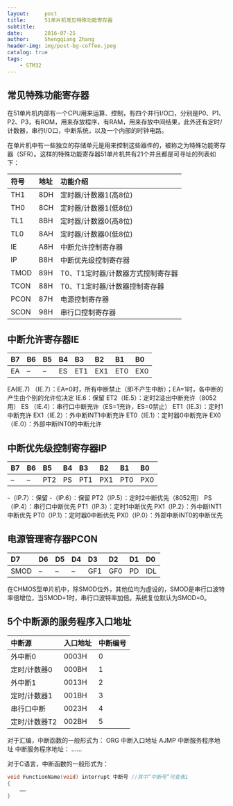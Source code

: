```yaml
---
layout:     post
title:      51单片机常见特殊功能寄存器
subtitle:   
date:       2016-07-25
author:     Shengqiang Zhang
header-img: img/post-bg-coffee.jpeg
catalog: true
tags:
    - STM32
---
```


## 常见特殊功能寄存器
在51单片机内部有一个CPU用来运算、控制，有四个并行I/O口，分别是P0、P1、P2、P3，有ROM，用来存放程序，有RAM，用来存放中间结果，此外还有定时/计数器，串行I/O口，中断系统，以及一个内部的时钟电路。

在单片机中有一些独立的存储单元是用来控制这些器件的，被称之为特殊功能寄存器（SFR）。这样的特殊功能寄存器51单片机共有21个并且都是可寻址的列表如下：

|符号	|地址	|功能介绍|
|:----|:---|:-----|
|TH1	|8DH	|定时器/计数器1(高8位)|
|TH0	|8CH	|定时器/计数器1(低8位)|
|TL1	|8BH	|定时器/计数器0(高8位)|
|TL0	|8AH	|定时器/计数器0(低8位)|
|IE	  |A8H  	|中断允许控制寄存器|
|IP	|B8H	|中断优先级控制寄存器|
|TMOD	|89H	|T0、T1定时器/计数器方式控制寄存器|
|TCON	|88H	|T0、T1定时器/计数器控制寄存器|
|PCON	|87H	|电源控制寄存器|
|SCON	|98H	|串行口控制寄存器|

## 中断允许寄存器IE

|B7	|B6	|B5	|B4	|B3|B2|B1	|B0|
|:-|:-|:-|:-|:-|:-|:-|:-|
|EA	|–|	–	|ES|	ET1|	EX1|	ET0|	EX0|

EA(IE.7) （IE.7）：EA=0时，所有中断禁止（即不产生中断）；EA=1时，各中断的产生由个别的允许位决定
IE.6：保留
ET2（IE.5）：定时2溢出中断充许（8052用）
ES （IE.4）：串行口中断充许（ES=1充许，ES=0禁止）
ET1（IE.3）：定时1中断充许
EX1（IE.2）：外中断INT1中断充许
ET0（IE.1）：定时器0中断充许
EX0（IE.0）：外部中断INT0的中断允许

## 中断优先级控制寄存器IP

|B7	|B6	|B5	|B4	|B3|	B2|	B1|	B0|
|:-|:-|:-|:-|:-|:-|:-|:-|
|–|	–|	PT2|	PS|	PT1|	PX1|	PT0|	PX0|
-（IP.7）：保留
-（IP.6）：保留
PT2（IP.5）：定时2中断优先（8052用）
PS （IP.4）：串行口中断优先
PT1（IP.3）：定时1中断优先
PX1（IP.2）：外中断INT1中断优先
PT0（IP.1）：定时器0中断优先
PX0（IP.0）：外部中断INT0的中断优先


## 电源管理寄存器PCON
|D7	|D6	|D5|	D4|	D3|	D2|	D1|	D0|
|:-|:-|:-|:-|:-|:-|:-|:-|
|SMOD|	–|	–|	–	|GF1|	GF0|	PD|	IDL|

在CHMOS型单片机中，除SMOD位外，其他位均为虚设的，SMOD是串行口波特率倍增位，当SMOD=1时，串行口波特率加倍。系统复位默认为SMOD=0。

## 5个中断源的服务程序入口地址
|中断源	|入口地址	|中断编号|
|:-|:-|:-|
|外中断0|	0003H|	0|
|定时/计数器0	|000BH	|1|
|外中断1|	0013H|	2|
|定时/计数器1|	001BH|	3|
|串行口中断|	0023H|	4|
|定时/计数器T2|	002BH|	5|
对于汇编，中断函数的一般形式为：
ORG 中断入口地址
AJMP 中断服务程序地址
中断服务程序地址：
……

对于C语言，中断函数的一般形式为：

```c
void FunctionName(void) interrupt 中断号 //其中“中断号”可查表1
{
    ……
}
```
